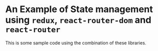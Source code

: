 # An Example of State management using `redux`, `react-router-dom` and `react-router`
This is some sample code using the combination of these libraries.